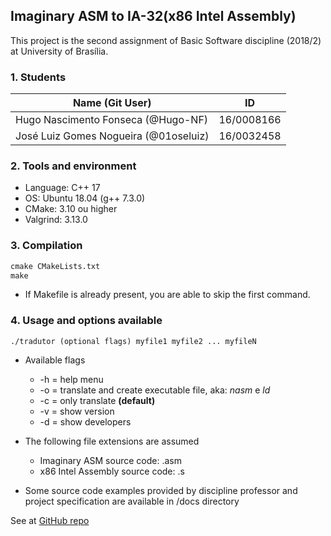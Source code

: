 ## Imaginary ASM to IA-32(x86 Intel Assembly)

This project is the second assignment of Basic Software discipline (2018/2) at University of Brasília.

### 1. Students
|Name (Git User)|ID|
|--|--|
|Hugo Nascimento Fonseca (@Hugo-NF)|16/0008166|
|José Luiz Gomes Nogueira (@01oseluiz)|16/0032458|
 
### 2. Tools and environment
- Language: C++ 17
- OS: Ubuntu 18.04 (g++ 7.3.0) 
- CMake: 3.10 ou higher
- Valgrind: 3.13.0

### 3. Compilation
```markdown
cmake CMakeLists.txt
make
```
* If Makefile is already present, you are able to skip the first command.
### 4. Usage and options available
```
./tradutor (optional flags) myfile1 myfile2 ... myfileN
```
* Available flags
    - -h	= help menu
    - -o	= translate and create executable file, aka: _nasm_ e _ld_
    - -c	= only translate **(default)**
    - -v	= show version
    - -d	= show developers

* The following file extensions are assumed
    * Imaginary ASM source code:        .asm
    * x86 Intel Assembly source code:   .s

* Some source code examples provided by discipline professor and project specification are available in /docs directory  

See at [GitHub repo](https://github.com/Hugo-NF/IA-32-Translator)